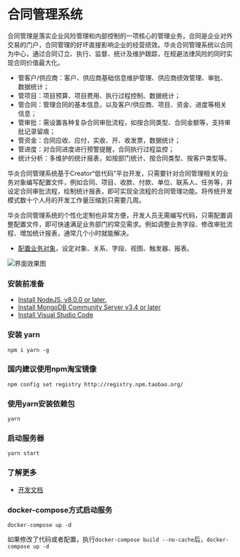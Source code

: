 # 合同管理系统

合同管理是落实企业风险管理和内部控制的一项核心的管理业务，合同是企业对外交易的门户，合同管理的好坏直接影响企业的经营绩效。华炎合同管理系统以合同为中心，通过合同订立、执行、监督、统计及维护跟踪，在规避法律风险的同时实现合同价值最大化。

- 管客户/供应商：客户、供应商基础信息维护管理、供应商绩效管理、审批、数据统计；
- 管项目：项目预算、项目费用、执行过程控制、数据统计；
- 管合同：管理合同的基本信息，以及客户/供应商、项目、资金、进度等相关信息；
- 管审批：需设置各种复杂合同审批流程，如按合同类型、合同金额等，支持审批记录留痕；
- 管资金：合同应收、应付，实收、开、收发票，数据统计；
- 管进度：对合同进度进行预警提醒，合同执行过程监控；
- 统计分析：多维护的统计报表，如按部门统计、按合同类型、按客户类型等。

华炎合同管理系统基于Creator“低代码”平台开发，只需要针对合同管理相关的业务对象编写配置文件，例如合同、项目、收款、付款、单位、联系人、任务等，并设定合同审批流程，绘制统计报表，即可实现全流程的合同管理功能。将传统开发模式数十个人月的开发工作量压缩到只需要几周。

华炎合同管理系统的个性化定制也非常方便，开发人员无需编写代码，只需配置调整配置文件，即可快速满足业务部门的常见需求。例如调整业务字段、修改审批流程、增加统计报表，通常几个小时就能解决。
- [配置业务对象](src/)，设定对象、关系、字段、视图、触发器、报表。

![界面效果图](https://steedos.github.com/docs/assets/mac_ipad_iphone_home.png)

### 安装前准备
- [Install NodeJS, v8.0.0 or later.](https://nodejs.org/en/)
- [Install MongoDB Community Server v3.4 or later](https://www.mongodb.com/download-center/community)
- [Install Visual Studio Code](https://code.visualstudio.com/)

### 安装 yarn
```
npm i yarn -g
```

### 国内建议使用npm淘宝镜像
```
npm config set registry http://registry.npm.taobao.org/
```

### 使用yarn安装依赖包
```
yarn
```

### 启动服务器
```
yarn start
```

### 了解更多
- [开发文档](https://steedos.github.io)

### docker-compose方式启动服务
```
docker-compose up -d
```
如果修改了代码或者配置，执行`docker-compose build --no-cache`后，`docker-compose up -d`
